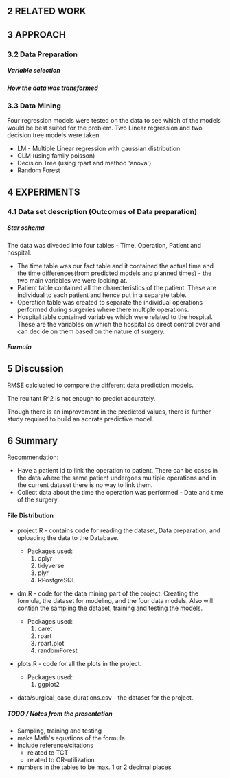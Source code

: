 
## 2 RELATED WORK

## 3 APPROACH


### 3.2 Data Preparation

##### Variable selection

##### How the data was transformed


### 3.3 Data Mining

Four regression models were tested on the data to see which of the models would be best suited for the problem.
Two Linear regression and two decision tree models were taken. 
- LM - Multiple Linear regression with gaussian distribution
- GLM (using family poisson)
- Decision  Tree (using rpart and method 'anova')
- Random Forest



## 4 EXPERIMENTS

### 4.1 Data set description (Outcomes of Data preparation)

##### Star schema

The data was diveded into four tables - Time, Operation, Patient and hospital. 
- The time table was our fact table and it contained the actual time and the time differences(from predicted models and planned times) - the two main variables we were looking at. 
- Patient table contained all the charecteristics of the patient. These are individual to each patient and hence put in a separate table.
- Operation table was created to separate the individual operations performed during surgeries where there multiple operations.
- Hospital table contained variables which were related to the hospital. These are the variables on which the hospital as direct control over and can decide on them based on the nature of surgery. 


##### Formula



## 5 Discussion

RMSE calcluated to compare the different data prediction models. 

The reultant R^2 is not enough to predict accurately. 

Though there is an improvement in the predicted values, there is further study required to build an accrate predictive model.  



## 6 Summary 

Recommendation:
- Have a patient id to link the operation to patient. There can be cases in the data where the same patient undergoes multiple operations and in the current dataset there is no way to link them. 
- Collect data about the time the operation was performed - Date and time of the surgery. 





#### File Distribution

- project.R - contains code for reading the dataset, Data preparation, and uploading the data to the Database.
  - Packages used:
     1. dplyr
     2. tidyverse
     3. plyr
     5. RPostgreSQL
    
    
- dm.R - code for the data mining part of the project. Creating the formula, the dataset for modeling, and the four data models. Also will contian the sampling the dataset, training and testing the models.
  - Packages used:
    1. caret
    2. rpart
    3. rpart.plot
    4. randomForest

- plots.R - code for all the plots in the project. 
  - Packages used:
    1. ggplot2
    
- data/surgical_case_durations.csv - the dataset for the project.

##### TODO / Notes from the presentation 

- Sampling, training and testing
- make Math's equations of the formula
- include reference/citations
  - related to TCT
  - related to OR-utilization
- numbers in the tables to be max. 1 or 2 decimal places
